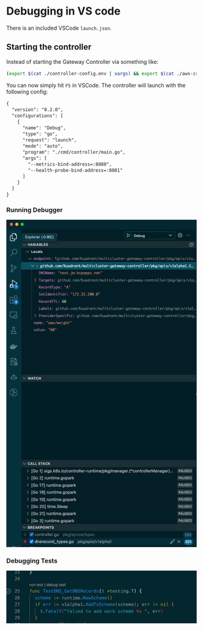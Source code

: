 # Debugging in VS code

There is an included VSCode `launch.json`.

## Starting the controller

Instead of starting the Gateway Controller via something like:

```bash
(export $(cat ./controller-config.env | xargs) && export $(cat ./aws-credentials.env | xargs) && make build-controller install run-controller)
```

You can now simply hit `F5` in VSCode. The controller will launch with the following config:

```
{
  "version": "0.2.0",
  "configurations": [
    {
      "name": "Debug",
      "type": "go",
      "request": "launch",
      "mode": "auto",
      "program": "./cmd/controller/main.go",
      "args": [
        "--metrics-bind-address=:8080",
        "--health-probe-bind-address=:8081"
      ]
    }
  ]
}
```

### Running Debugger
![VSCode Debugger 1](images/vscode-1.png)


### Debugging Tests
![VSCode Debugger 2](images/vscode-2.png)

